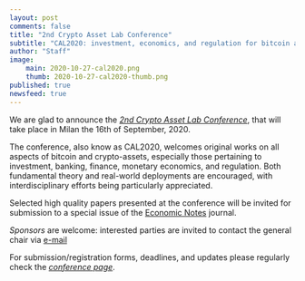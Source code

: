 ```yaml
---
layout: post
comments: false
title: "2nd Crypto Asset Lab Conference"
subtitle: "CAL2020: investment, economics, and regulation for bitcoin and crypto-assets"
author: "Staff"
image: 
    main: 2020-10-27-cal2020.png
    thumb: 2020-10-27-cal2020-thumb.png
published: true
newsfeed: true
---
```


We are glad to announce the
_[2nd Crypto Asset Lab Conference](https://cryptoassetlab.diseade.unimib.it/cal2020)_,
that will take place in Milan the 16th of September, 2020.

The conference, also know as CAL2020, welcomes original
works on all aspects of bitcoin and crypto-assets,
especially those pertaining to investment, banking, finance,
monetary economics, and regulation.
Both fundamental theory and real-world deployments are encouraged,
with interdisciplinary efforts being particularly appreciated.

Selected high quality papers presented at the conference will
be invited for submission to a special issue of the
[Economic Notes](https://onlinelibrary.wiley.com/page/journal/14680300/homepage/productinformation.html)
journal.

*Sponsors* are welcome:
interested parties are invited to contact the general chair via
[e-mail](mailto:cryptoassetlab+conf2020-chairs@unimib.it)

For submission/registration forms, deadlines, and updates
please regularly check the _[conference page](https://cryptoassetlab.diseade.unimib.it/cal2020)_.
